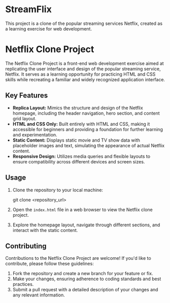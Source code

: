 # StreamFlix
This project is  a clone of the popular streaming services Netflix, created as a learning exercise for web development.

# Netflix Clone Project

The Netflix Clone Project is a front-end web development exercise aimed at replicating the user interface and design of the popular streaming service, Netflix. It serves as a learning opportunity for practicing HTML and CSS skills while recreating a familiar and widely recognized application interface.

## Key Features

- **Replica Layout:** Mimics the structure and design of the Netflix homepage, including the header navigation, hero section, and content grid layout.
- **HTML and CSS Only:** Built entirely with HTML and CSS, making it accessible for beginners and providing a foundation for further learning and experimentation.
- **Static Content:** Displays static movie and TV show data with placeholder images and text, simulating the appearance of actual Netflix content.
- **Responsive Design:** Utilizes media queries and flexible layouts to ensure compatibility across different devices and screen sizes.

## Usage

1. Clone the repository to your local machine:
   
   git clone <repository_url>
   
2. Open the `index.html` file in a web browser to view the Netflix clone project.
3. Explore the homepage layout, navigate through different sections, and interact with the static content.

## Contributing

Contributions to the Netflix Clone Project are welcome! If you'd like to contribute, please follow these guidelines:

1. Fork the repository and create a new branch for your feature or fix.
2. Make your changes, ensuring adherence to coding standards and best practices.
3. Submit a pull request with a detailed description of your changes and any relevant information.
